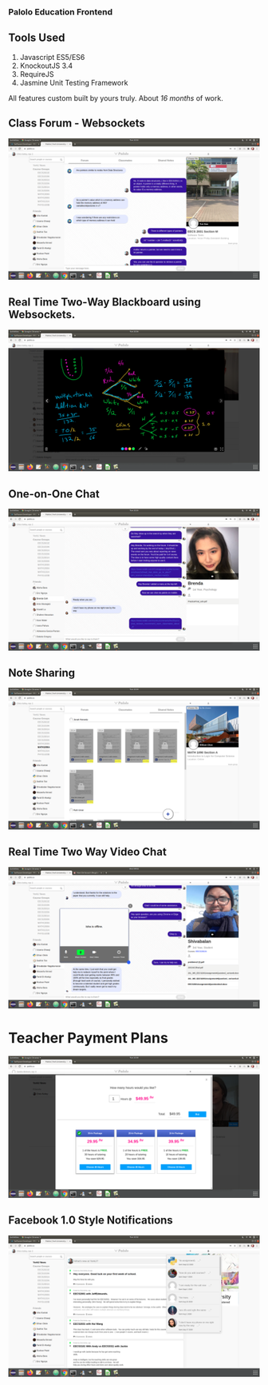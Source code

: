 ### Palolo Education Frontend

## Tools Used
1. Javascript ES5/ES6
2. KnockoutJS 3.4
3. RequireJS
4. Jasmine Unit Testing Framework

All features custom built by yours truly.
About *16 months* of work.



## Class Forum - Websockets

![](screens/forum.png)

## Real Time Two-Way Blackboard using Websockets.

![](screens/real_time_blackboard.png)

## One-on-One Chat

![](screens/one_on_one_chat.png)

## Note Sharing

![](screens/shared_notes.png)

## Real Time Two Way Video Chat
![](screens/video_chat.png)

# Teacher Payment Plans
![](screens/customer_payment.png)

## Facebook 1.0 Style Notifications
![](screens/news_feed_notifcations.png)
